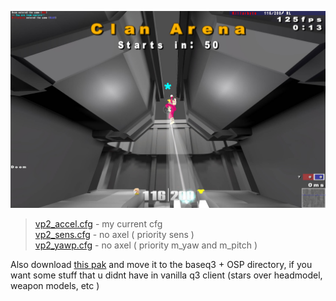 ![Preview](https://raw.githubusercontent.com/killarbyte/q3conf/master/tmp/demo1.jpg)

> [vp2_accel.cfg](https://raw.githubusercontent.com/killarbyte/q3conf/master/osp/vp2_accel.cfg) - my current cfg  
> [vp2_sens.cfg](https://raw.githubusercontent.com/killarbyte/q3conf/master/osp/vp2_sens.cfg) - no axel ( priority sens )  
> [vp2_yawp.cfg](https://raw.githubusercontent.com/killarbyte/q3conf/master/osp/vp2_yawp.cfg) - no axel ( priority m_yaw and m_pitch )

Also download [this pak](https://github.com/killarbyte/q3conf/blob/master/baseq3/zzzzz-III-Project-q3.torrtuga.ru.pk3?raw=true) and move it to the baseq3 + OSP directory, if you want some stuff that u didnt have in vanilla q3 client (stars over headmodel, weapon models, etc )
